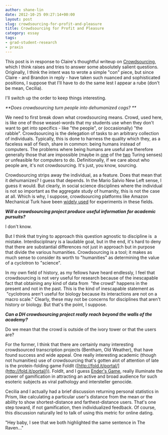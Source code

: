 ```yaml
---
author: shane-lin
date: 2012-10-25 09:27:14+00:00
layout: post
slug: crowdsourcing-for-profit-and-pleasure
title: Crowdsourcing for Profit and Pleasure
category: essay
tags:
- grad-student-research
- praxis
---
```


This post is in response to Claire's thoughtful writeup on [Crowdsourcing](https://www.scholarslab.org/praxis-program/to-crowdsource-or-not-to-crowdsource/), which I think raises and tries to answer some absolutely salient questions. Originally, I think the intent was to wrote a simple "con" piece, but since Claire - and Brandon in reply - have taken such nuanced and sophisticated positions, I suppose that I'll have to do the same lest I appear a rube (don't be mean, Cecilia).

I'll switch up the order to keep things interesting.

_**Does crowdsourcing turn people into dehumanized cogs? **_

We need to first break down what crowdsourcing means. Crowd, used here, is like one of those weasel-words that my students use when they don't want to get into specifics - like "the people", or (occasionally) "the rabble". Crowdsourcing is the delegation of tasks to an arbitrary collection of individuals. Typically, this is done to harness the quality which they, as a faceless wall of flesh, share in common: being humans instead of computers. The problems where being humans are useful are therefore generally those that are impossible (maybe in [one](http://en.wikipedia.org/wiki/Turing_machine) of the [two](http://en.wikipedia.org/wiki/Turing_test) Turing senses) or unfeasible for computers to do. Definitionally, if we care about who people are, it's not crowdsourcing. It's just, you know, sourcing.

Crowdsourcing strips away the individual, as a feature. Does that mean that it dehumanizes? I guess that depends. In the Mario Salvio New Left sense, I guess it would. But clearly, in social science disciplines where the individual is not so important as the aggregate study of humanity, this is not the case at all. Which is why, I suppose, crowdsourcing platforms like Amazon Mechanical Turk have been [widely used](http://experimentalturk.wordpress.com/) for experiments in these fields.

**_Will a crowdsourcing project produce useful information for academic pursuits?_**

I don't know.

But I think that trying to approach this question agnostic to discipline is  a mistake. Interdisciplinary is a laudable goal, but in the end, it's hard to deny that there are substantial differences not just in approach but in purpose that divide the various humanities. Crowdsourcing is a tool; it makes as much sense to consider its worth to "humanities" as determining the value of a cyclotron to "science".

In my own field of history, as my fellows have heard endlessly, I feel that crowdsourcing is not very useful for research because of the inescapable fact that obtaining any kind of data from  "the crowd" happens in the present and not in the past. This is the kind of inescapable statement as  "cyclotrons aren't useful for biology because its interactions are not on a macro scale." Clearly, these may not be concerns for disciplines that aren't history or biology. But that's the point, I suppose.

**_Can a DH crowdsourcing project really reach beyond the walls of the academy?_**

Do we mean that the crowd is outside of the ivory tower or that the users are?

For the former, I think that there are certainly many interesting crowdsourced transcription projects (Bentham, Old Weather), that have found success and wide appeal. One really interesting academic (though not humanities) use of crowdsourcing that's gotten alot of attention of late is the protein-folding game FoldIt ([http://fold.it/portal/](http://fold.it/portal/)). FoldIt, and I guess [Ender's Game](http://en.wikipedia.org/wiki/Ender's_Game), really illuminate the power of gamification in attracting an active and broad audience for such esoteric subjects as viral pathology and intersteller genocide.

Cecilia and I actually had a brief discussion returning personal statistics in Prism, like calculating a particular user's distance from the mean or the ability to show shortest-distance and farthest-distance users. That's one step toward, if not gamification, then individualized feedback. Of course, this discussion naturally led to talk of using this metric for online dating.

"Hey baby, I see that we both highlighted the same sentence in The Raven..."
